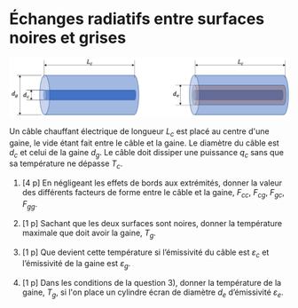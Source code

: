 # Échanges radiatifs entre surfaces noires et grises

<img src="https://github.com/cghiaus/PyCloze-TC/blob/main/img/P14.png?raw=true"
alt="pc" width="584" hight="170">

Un câble chauffant électrique de longueur <i>L<sub>c</sub></i> est placé au centre d'une gaine, le vide étant fait entre le câble et la gaine. Le diamètre du câble est <i>d<sub>c</sub></i> et celui de la gaine <i>d<sub>g</sub></i>. Le câble doit dissiper une puissance <i>q<sub>c</sub></i> sans que sa température ne dépasse <i>T<sub>c</sub></i>.

1. [4 p] En négligeant les effets de bords aux extrémités, donner la valeur des
différents facteurs de forme entre le câble et la gaine, <i>F<sub>cc</sub></i>, <i>F<sub>cg</sub></i>, <i>F<sub>gc</sub></i>, <i>F<sub>gg</sub></i>.

2. [1 p] Sachant que les deux surfaces sont noires, donner la température maximale que doit avoir la gaine, <i>T<sub>g</sub></i>.

3. [1 p] Que devient cette température si l’émissivité du câble est <i>&epsilon;<sub>c</sub></i> et l’émissivité de la gaine est <i>&epsilon;<sub>g</sub></i>.

4. [1 p] Dans les conditions de la question 3), donner la température de la gaine, <i>T<sub>g</sub></i>, si l'on place un cylindre écran de diamètre <i>d<sub>e</sub></i> d’émissivité <i>&epsilon;<sub>e</sub></i>.
